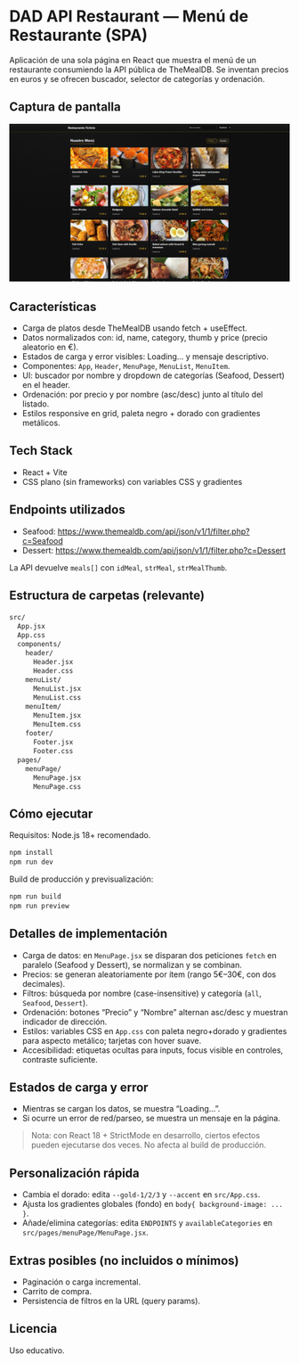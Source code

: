 # DAD API Restaurant — Menú de Restaurante (SPA)

Aplicación de una sola página en React que muestra el menú de un restaurante consumiendo la API pública de TheMealDB. Se inventan precios en euros y se ofrecen buscador, selector de categorías y ordenación.

## Captura de pantalla

![screenshot](./image.png)

## Características

- Carga de platos desde TheMealDB usando fetch + useEffect.
- Datos normalizados con: id, name, category, thumb y price (precio aleatorio en €).
- Estados de carga y error visibles: Loading… y mensaje descriptivo.
- Componentes: `App`, `Header`, `MenuPage`, `MenuList`, `MenuItem`.
- UI: buscador por nombre y dropdown de categorías (Seafood, Dessert) en el header.
- Ordenación: por precio y por nombre (asc/desc) junto al título del listado.
- Estilos responsive en grid, paleta negro + dorado con gradientes metálicos.

## Tech Stack

- React + Vite
- CSS plano (sin frameworks) con variables CSS y gradientes

## Endpoints utilizados

- Seafood: https://www.themealdb.com/api/json/v1/1/filter.php?c=Seafood
- Dessert: https://www.themealdb.com/api/json/v1/1/filter.php?c=Dessert

La API devuelve `meals[]` con `idMeal`, `strMeal`, `strMealThumb`.

## Estructura de carpetas (relevante)

```
src/
  App.jsx
  App.css
  components/
    header/
      Header.jsx
      Header.css
    menuList/
      MenuList.jsx
      MenuList.css
    menuItem/
      MenuItem.jsx
      MenuItem.css
    footer/
      Footer.jsx
      Footer.css
  pages/
    menuPage/
      MenuPage.jsx
      MenuPage.css
```

## Cómo ejecutar

Requisitos: Node.js 18+ recomendado.

```bash
npm install
npm run dev
```

Build de producción y previsualización:

```bash
npm run build
npm run preview
```

## Detalles de implementación

- Carga de datos: en `MenuPage.jsx` se disparan dos peticiones `fetch` en paralelo (Seafood y Dessert), se normalizan y se combinan.
- Precios: se generan aleatoriamente por ítem (rango 5€–30€, con dos decimales).
- Filtros: búsqueda por nombre (case-insensitive) y categoría (`all`, `Seafood`, `Dessert`).
- Ordenación: botones “Precio” y “Nombre” alternan asc/desc y muestran indicador de dirección.
- Estilos: variables CSS en `App.css` con paleta negro+dorado y gradientes para aspecto metálico; tarjetas con hover suave.
- Accesibilidad: etiquetas ocultas para inputs, focus visible en controles, contraste suficiente.

## Estados de carga y error

- Mientras se cargan los datos, se muestra “Loading…”.
- Si ocurre un error de red/parseo, se muestra un mensaje en la página.

> Nota: con React 18 + StrictMode en desarrollo, ciertos efectos pueden ejecutarse dos veces. No afecta al build de producción.

## Personalización rápida

- Cambia el dorado: edita `--gold-1/2/3` y `--accent` en `src/App.css`.
- Ajusta los gradientes globales (fondo) en `body{ background-image: ... }`.
- Añade/elimina categorías: edita `ENDPOINTS` y `availableCategories` en `src/pages/menuPage/MenuPage.jsx`.

## Extras posibles (no incluidos o mínimos)

- Paginación o carga incremental.
- Carrito de compra.
- Persistencia de filtros en la URL (query params).

## Licencia

Uso educativo.